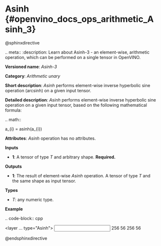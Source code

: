 # Asinh {#openvino_docs_ops_arithmetic_Asinh_3}

@sphinxdirective

.. meta::
  :description: Learn about Asinh-3 - an element-wise, arithmetic operation, which 
                can be performed on a single tensor in OpenVINO.

**Versioned name**: *Asinh-3*

**Category**: *Arithmetic unary*

**Short description**: *Asinh* performs element-wise inverse hyperbolic sine operation (arcsinh) on a given input tensor.

**Detailed description**: *Asinh* performs element-wise inverse hyperbolic sine operation on a given input tensor, based on the following mathematical formula:

.. math::
   
   a_{i} = asinh(a_{i})

**Attributes**: *Asinh* operation has no attributes.

**Inputs**

* **1**: A tensor of type *T* and arbitrary shape. **Required.**

**Outputs**

* **1**: The result of element-wise *Asinh* operation. A tensor of type *T* and the same shape as input tensor.

**Types**

* *T*: any numeric type.

**Example**

.. code-block:: cpp
   
   <layer ... type="Asinh">
       <input>
           <port id="0">
               <dim>256</dim>
               <dim>56</dim>
           </port>
       </input>
       <output>
           <port id="1">
               <dim>256</dim>
               <dim>56</dim>
           </port>
       </output>
   </layer>

@endsphinxdirective

